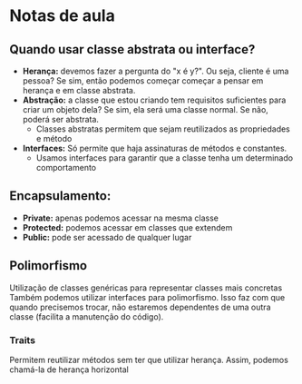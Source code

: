 # Notas de aula

## Quando usar classe abstrata ou interface?
- **Herança:** devemos fazer a pergunta do "x é y?". Ou seja, cliente é uma pessoa? Se sim, então podemos começar começar a pensar em herança e em classe abstrata.
- **Abstração:** a classe que estou criando tem requisitos suficientes para criar um objeto dela? Se sim, ela será uma classe normal. Se não, poderá ser abstrata.
    - Classes abstratas permitem que sejam reutilizados as propriedades e método
- **Interfaces:** Só permite que haja assinaturas de métodos e constantes.
    - Usamos interfaces para garantir que a classe tenha um determinado comportamento

## Encapsulamento:

- **Private:** apenas podemos acessar na mesma classe
- **Protected:** podemos acessar em classes que extendem
- **Public:** pode ser acessado de qualquer lugar

## Polimorfismo
Utilização de classes genéricas para representar classes mais concretas
Também podemos utilizar interfaces para polimorfismo. Isso faz com que quando precisemos trocar, não estaremos dependentes de uma outra classe (facilita a manutenção do código).

### Traits
Permitem reutilizar métodos sem ter que utilizar herança. Assim, podemos chamá-la de herança horizontal